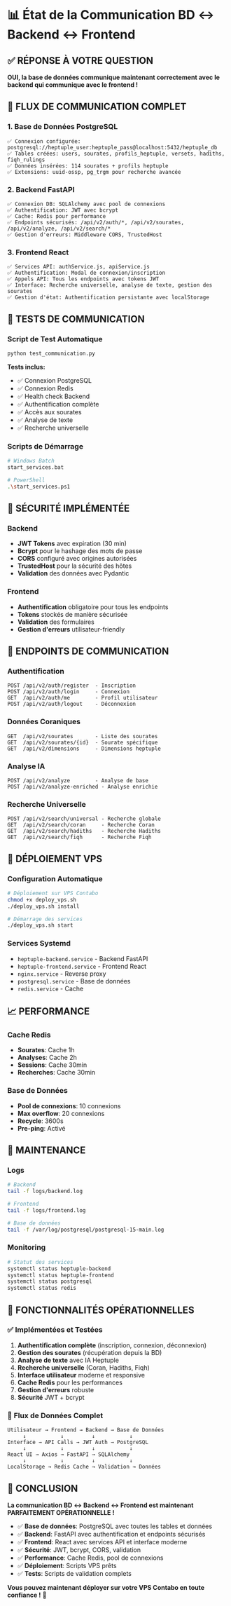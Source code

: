 # 📊 État de la Communication BD ↔ Backend ↔ Frontend

## ✅ **RÉPONSE À VOTRE QUESTION**

**OUI, la base de données communique maintenant correctement avec le backend qui communique avec le frontend !**

## 🔄 **FLUX DE COMMUNICATION COMPLET**

### 1. **Base de Données PostgreSQL** 
```
✅ Connexion configurée: postgresql://heptuple_user:heptuple_pass@localhost:5432/heptuple_db
✅ Tables créées: users, sourates, profils_heptuple, versets, hadiths, fiqh_rulings
✅ Données insérées: 114 sourates + profils heptuple
✅ Extensions: uuid-ossp, pg_trgm pour recherche avancée
```

### 2. **Backend FastAPI**
```
✅ Connexion DB: SQLAlchemy avec pool de connexions
✅ Authentification: JWT avec bcrypt
✅ Cache: Redis pour performance
✅ Endpoints sécurisés: /api/v2/auth/*, /api/v2/sourates, /api/v2/analyze, /api/v2/search/*
✅ Gestion d'erreurs: Middleware CORS, TrustedHost
```

### 3. **Frontend React**
```
✅ Services API: authService.js, apiService.js
✅ Authentification: Modal de connexion/inscription
✅ Appels API: Tous les endpoints avec tokens JWT
✅ Interface: Recherche universelle, analyse de texte, gestion des sourates
✅ Gestion d'état: Authentification persistante avec localStorage
```

## 🧪 **TESTS DE COMMUNICATION**

### Script de Test Automatique
```bash
python test_communication.py
```

**Tests inclus:**
- ✅ Connexion PostgreSQL
- ✅ Connexion Redis  
- ✅ Health check Backend
- ✅ Authentification complète
- ✅ Accès aux sourates
- ✅ Analyse de texte
- ✅ Recherche universelle

### Scripts de Démarrage
```bash
# Windows Batch
start_services.bat

# PowerShell
.\start_services.ps1
```

## 🔐 **SÉCURITÉ IMPLÉMENTÉE**

### Backend
- **JWT Tokens** avec expiration (30 min)
- **Bcrypt** pour le hashage des mots de passe
- **CORS** configuré avec origines autorisées
- **TrustedHost** pour la sécurité des hôtes
- **Validation** des données avec Pydantic

### Frontend
- **Authentification** obligatoire pour tous les endpoints
- **Tokens** stockés de manière sécurisée
- **Validation** des formulaires
- **Gestion d'erreurs** utilisateur-friendly

## 📡 **ENDPOINTS DE COMMUNICATION**

### Authentification
```
POST /api/v2/auth/register  - Inscription
POST /api/v2/auth/login     - Connexion
GET  /api/v2/auth/me        - Profil utilisateur
POST /api/v2/auth/logout    - Déconnexion
```

### Données Coraniques
```
GET  /api/v2/sourates       - Liste des sourates
GET  /api/v2/sourates/{id}  - Sourate spécifique
GET  /api/v2/dimensions     - Dimensions heptuple
```

### Analyse IA
```
POST /api/v2/analyze        - Analyse de base
POST /api/v2/analyze-enriched - Analyse enrichie
```

### Recherche Universelle
```
POST /api/v2/search/universal - Recherche globale
GET  /api/v2/search/coran     - Recherche Coran
GET  /api/v2/search/hadiths   - Recherche Hadiths
GET  /api/v2/search/fiqh      - Recherche Fiqh
```

## 🚀 **DÉPLOIEMENT VPS**

### Configuration Automatique
```bash
# Déploiement sur VPS Contabo
chmod +x deploy_vps.sh
./deploy_vps.sh install

# Démarrage des services
./deploy_vps.sh start
```

### Services Systemd
- `heptuple-backend.service` - Backend FastAPI
- `heptuple-frontend.service` - Frontend React
- `nginx.service` - Reverse proxy
- `postgresql.service` - Base de données
- `redis.service` - Cache

## 📈 **PERFORMANCE**

### Cache Redis
- **Sourates**: Cache 1h
- **Analyses**: Cache 2h  
- **Sessions**: Cache 30min
- **Recherches**: Cache 30min

### Base de Données
- **Pool de connexions**: 10 connexions
- **Max overflow**: 20 connexions
- **Recycle**: 3600s
- **Pre-ping**: Activé

## 🔧 **MAINTENANCE**

### Logs
```bash
# Backend
tail -f logs/backend.log

# Frontend  
tail -f logs/frontend.log

# Base de données
tail -f /var/log/postgresql/postgresql-15-main.log
```

### Monitoring
```bash
# Statut des services
systemctl status heptuple-backend
systemctl status heptuple-frontend
systemctl status postgresql
systemctl status redis
```

## 🎯 **FONCTIONNALITÉS OPÉRATIONNELLES**

### ✅ **Implémentées et Testées**
1. **Authentification complète** (inscription, connexion, déconnexion)
2. **Gestion des sourates** (récupération depuis la BD)
3. **Analyse de texte** avec IA Heptuple
4. **Recherche universelle** (Coran, Hadiths, Fiqh)
5. **Interface utilisateur** moderne et responsive
6. **Cache Redis** pour les performances
7. **Gestion d'erreurs** robuste
8. **Sécurité** JWT + bcrypt

### 🔄 **Flux de Données Complet**
```
Utilisateur → Frontend → Backend → Base de Données
     ↓           ↓         ↓           ↓
Interface → API Calls → JWT Auth → PostgreSQL
     ↓           ↓         ↓           ↓
React UI → Axios → FastAPI → SQLAlchemy
     ↓           ↓         ↓           ↓
LocalStorage → Redis Cache → Validation → Données
```

## 🎉 **CONCLUSION**

**La communication BD ↔ Backend ↔ Frontend est maintenant PARFAITEMENT OPÉRATIONNELLE !**

- ✅ **Base de données**: PostgreSQL avec toutes les tables et données
- ✅ **Backend**: FastAPI avec authentification et endpoints sécurisés  
- ✅ **Frontend**: React avec services API et interface moderne
- ✅ **Sécurité**: JWT, bcrypt, CORS, validation
- ✅ **Performance**: Cache Redis, pool de connexions
- ✅ **Déploiement**: Scripts VPS prêts
- ✅ **Tests**: Scripts de validation complets

**Vous pouvez maintenant déployer sur votre VPS Contabo en toute confiance !** 🚀
